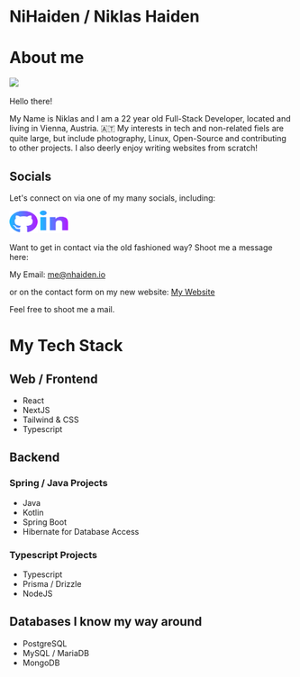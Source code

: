 # NiHaiden / Niklas Haiden

# About me

![](https://komarev.com/ghpvc/?username=NiHaiden&color=green)

Hello there!

My Name is Niklas and I am a 22 year old Full-Stack Developer, located and living in Vienna, Austria. 🇦🇹
My interests in tech and non-related fiels are quite large, but include photography, Linux, Open-Source and contributing to other projects. 
I also deerly enjoy writing websites from scratch!
## Socials 

Let's connect on via one of my many socials, including:

[<img src="icons/github.svg" width=50 height=40/>](https://github.com/NiHaiden)
[<img src="icons/linkedin.svg" width=50 height=40/>](https://www.linkedin.com/in/niklas-haiden-352853123/)

Want to get in contact via the old fashioned way? Shoot me a message here: 

My Email: me@nhaiden.io

or on the contact form on my new website: <a href="https://niklas.tech">My Website</a>

Feel free to shoot me a mail. 

# My Tech Stack

## Web / Frontend

- React
- NextJS
- Tailwind & CSS
- Typescript

## Backend 

### Spring / Java Projects

- Java
- Kotlin
- Spring Boot
- Hibernate for Database Access

### Typescript Projects

- Typescript
- Prisma / Drizzle
- NodeJS

## Databases I know my way around 

- PostgreSQL
- MySQL / MariaDB
- MongoDB
